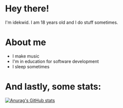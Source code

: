 # Hey there!

I'm idekwid. I am 18 years old and I do stuff sometimes.

# About me 
- I make music 
- I'm in education for software development
- I sleep sometimes

# And lastly, some stats:

[![Anurag's GitHub stats](https://github-readme-stats.vercel.app/api?username=idekwid&theme=midnight-purple&show_icons=true)](https://github.com/anuraghazra/github-readme-stats)
